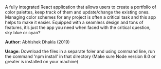 A fully integrated React application that allows users to create a portfolio of color palettes, keep track of them and update/change the existing ones. Managing color schemes for any project is often a critical task and this app helps to make it easier. Equipped with a seamless design and tons of features, it’s just the app you need when faced with the critical question, sky blue or cyan?

<b>Author:</b> Abhishek Dhakla (2019)

<b>Usage:</b> Download the files in a separate foler and using command line, run the command 'npm install' in that directory (Make sure Node version 8.0 or greater is installed on your machine)
